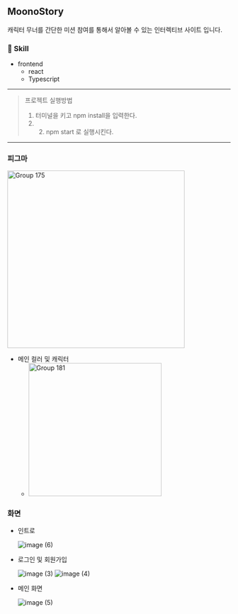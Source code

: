 ## MoonoStory
캐릭터 무너를 간단한 미션 참여를 통해서 알아볼 수 있는 인터렉티브 사이트 입니다.

### 🧶 Skill

- frontend
  - react
  - Typescript
---

> 프로젝트 실행방법
> 1. 터미널을 키고 npm install을 입력한다.
> 2. 2. npm start 로 실행시킨다.

---
### 피그마
<img width="400" alt="Group 175" src="https://github.com/user-attachments/assets/f2d2e736-d640-4c5c-8240-953afb39f001" />


- 메인 컬러 및 캐릭터
  - <img width="300" alt="Group 181" src="https://github.com/user-attachments/assets/79aca097-4850-482c-99f9-cdbc46bac407" />

### 화면
- 인트로
  
  ![image (6)](https://github.com/user-attachments/assets/57a7dac8-b285-4e45-9832-b6af9725bd75)


- 로그인 및 회원가입
 
  ![image (3)](https://github.com/user-attachments/assets/bdf898ca-37ca-4ae4-becb-2be23d960a21)
  ![image (4)](https://github.com/user-attachments/assets/3a1872e1-5bc5-4fd8-94ff-7a5be7a6a3c8)

- 메인 화면

  
  ![image (5)](https://github.com/user-attachments/assets/cc12ff53-b809-405e-90b5-0da563826750)

